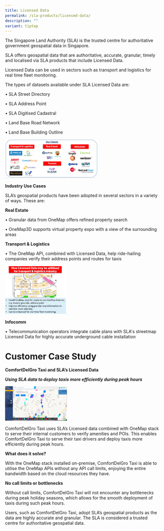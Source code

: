 ```yaml
---
title: Licensed Data
permalink: /sla-products/licensed-data/
description: ""
variant: tiptap
---
```

<p>The Singapore Land Authority (SLA) is the trusted centre for authoritative
government geospatial data in Singapore.</p>
<p>SLA offers geospatial data that are authoritative, accurate, granular,
timely and localised via SLA products that include Licensed Data.</p>
<p>Licensed Data can be used in sectors such as transport and logistics for
real time fleet monitoring.</p>
<p>The types of datasets available under SLA Licensed Data are:</p>
<p>• SLA Street Directory</p>
<p>• SLA Address Point</p>
<p>• SLA Digitised Cadastral</p>
<p>• Land Base Road Network</p>
<p>• Land Base Building Outline</p>
<div class="isomer-image-wrapper">
<img style="width: 60%;" height="auto" width="100%" alt="" src="/images/12.png">
</div>
<p><strong>Industry Use Cases</strong>
</p>
<p>SLA’s geospatial products have been adopted in several sectors in a variety
of ways. These are:</p>
<p><strong>Real Estate</strong>
</p>
<p>• Granular data from OneMap offers refined property search</p>
<p>• OneMap3D supports virtual property expo with a view of the surrounding
areas</p>
<p><strong>Transport &amp; Logistics</strong>
</p>
<p>• The OneMap API, combined with Licensed Data, help ride-hailing companies
verify their address points and routes for taxis</p>
<div class="isomer-image-wrapper">
<img style="width: 40%;" height="auto" width="100%" alt="" src="/images/13.png">
</div>
<p><strong>Infocomm</strong>
</p>
<p>• Telecommunication operators integrate cable plans with SLA's streetmap
Licensed Data for highly accurate underground cable installation</p>
<h1>Customer Case Study</h1>
<p><strong>ComfortDelGro Taxi and SLA’s Licensed Data</strong>
</p>
<p><strong><em>Using SLA data to deploy taxis more efficiently during peak hours</em></strong>
</p>
<div class="isomer-image-wrapper">
<img style="width: 40%;" height="auto" width="100%" alt="Licensed Data ComfortDelgro Case Study" src="/images/licensed%20data%20comfortdelgro%20case%20study.PNG">
</div>
<p>ComfortDelGro Taxi uses SLA’s Licensed data combined with OneMap stack
to serve their internal customers to verify amenities and POIs. This enables
ComfortDelGro Taxi to serve their taxi drivers and deploy taxis more efficiently
during peak hours.</p>
<p><strong>What does it solve?</strong>
</p>
<p>With the OneMap stack installed on-premise, ComfortDelGro Taxi is able
to utilise the OneMap APIs without any API call limits, enjoying the entire
bandwidth based on the cloud resources they have.</p>
<p><strong>No call limits or bottlenecks</strong>
</p>
<p>Without call limits, ComfortDelGro Taxi will not encounter any bottlenecks
during peak holiday seasons, which allows for the smooth deployment of
taxis during such peak hours.</p>
<p>Users, such as ComfortDelGro Taxi, adopt SLA’s geospatial products as
the data are highly accurate and granular. The SLA is considered a trusted
centre for authoritative geospatial data.</p>